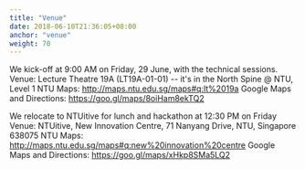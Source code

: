 ```yaml
---
title: "Venue"
date: 2018-06-10T21:36:05+08:00
anchor: "venue"
weight: 70
---
```


We kick-off at 9:00 AM on Friday, 29 June, with the technical sessions.
Venue: Lecture Theatre 19A (LT19A-01-01) -- it's in the North Spine @ NTU, Level 1
NTU Maps: http://maps.ntu.edu.sg/maps#q:lt%2019a
Google Maps and Directions: https://goo.gl/maps/8oiHam8ekTQ2

We relocate to NTUitive for lunch and hackathon at 12:30 PM on Friday
Venue: NTUitive, New Innovation Centre, 71 Nanyang Drive, NTU, Singapore 638075
NTU Maps: http://maps.ntu.edu.sg/maps#q:new%20innovation%20centre
Google Maps and Directions: https://goo.gl/maps/xHkp8SMa5LQ2